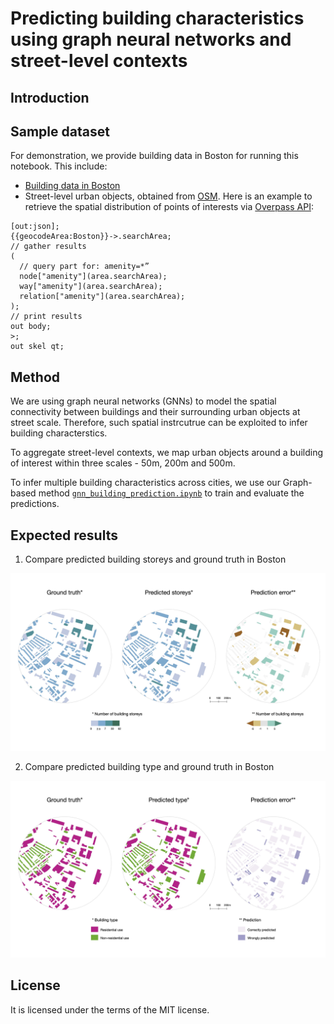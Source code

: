 # Predicting building characteristics using graph neural networks and street-level contexts

## Introduction



<!-- ## Data

Two types of data are considered for designing our method:

- Building data from open government datasets
- Street-level contexts from [OpenStreetMap](https://www.openstreetmap.org/), using [Overpass](https://overpass-turbo.eu/) -->


## Sample dataset

For demonstration, we provide building data in Boston for running this notebook. This include:

- [Building data in Boston](https://data.boston.gov/dataset/boston-buildings-inventory)
- Street-level urban objects, obtained from [OSM](https://www.openstreetmap.org/#map=12/42.3125/-70.9979). Here is an example to retrieve the spatial distribution of points of interests via [Overpass API](https://overpass-turbo.eu/):


```shell
[out:json];
{{geocodeArea:Boston}}->.searchArea;
// gather results
(
  // query part for: amenity=*”
  node["amenity"](area.searchArea);
  way["amenity"](area.searchArea);
  relation["amenity"](area.searchArea);
);
// print results
out body;
>;
out skel qt;
```

## Method

We are using graph neural networks (GNNs) to model the spatial connectivity between buildings and their surrounding urban objects at street scale. Therefore, such spatial instrcutrue can be exploited to infer building characterstics.

To aggregate street-level contexts, we map urban objects around a building of interest within three scales - 50m, 200m and 500m.

To infer multiple building characteristics across cities, we use our Graph-based method [`gnn_building_prediction.ipynb`](https://github.com/binyulei/gnn-building-characteristics-prediction/blob/0897d90d57b3fbd05bef5e96154208a94bda5ec9/gnn_building_prediction.ipynb) to train and evaluate the predictions.


## Expected results

1. Compare predicted building storeys and ground truth in Boston
<div align=center>
<img src="outputs/boston_predicted_storey.jpg">
</div>

2. Compare predicted building type and ground truth in Boston
<div align=center>
<img src="outputs/boston_predicted_type.jpg">
</div>

## License

It is licensed under the terms of the MIT license.

